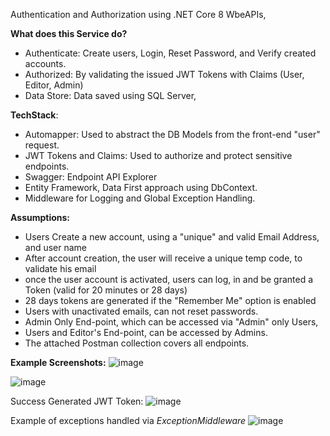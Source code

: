 Authentication and Authorization using .NET Core 8 WbeAPIs,

**What does this Service do?**
- Authenticate: Create users, Login, Reset Password, and Verify created accounts.
- Authorized: By validating the issued JWT Tokens with Claims (User, Editor, Admin)
- Data Store: Data saved using SQL Server,

**TechStack**:
- Automapper: Used to abstract the DB Models from the front-end "user" request.
- JWT Tokens and Claims: Used to authorize and protect sensitive endpoints.
- Swagger: Endpoint API Explorer
- Entity Framework, Data First approach using DbContext.
- Middleware for Logging and Global Exception Handling.

**Assumptions:**
- Users Create a new account, using a "unique" and valid Email Address, and user name
- After account creation, the user will receive a unique temp code, to validate his email
- once the user account is activated, users can log, in and be granted a Token (valid for 20 minutes or 28 days)
- 28 days tokens are generated if the "Remember Me" option is enabled
- Users with unactivated emails, can not reset passwords.
- Admin Only End-point, which can be accessed via "Admin" only Users,
- Users and Editor's End-point, can be accessed by Admins.
- The attached Postman collection covers all endpoints.

**Example Screenshots:**
![image](https://github.com/user-attachments/assets/92b60243-54ad-4efc-a939-d11c8de67140)

![image](https://github.com/user-attachments/assets/181b0d2b-d059-4abd-a3dd-9d5444259fea)

Success Generated JWT Token:
![image](https://github.com/user-attachments/assets/abae1b48-017c-4c82-b942-b280a2c4bfba)

Example of exceptions handled via _ExceptionMiddleware_
![image](https://github.com/user-attachments/assets/ea79b051-1589-453a-af4c-8feb822d61d7)
